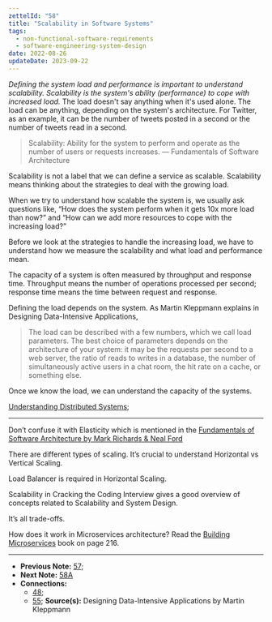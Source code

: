```yaml
---
zettelId: "58"
title: "Scalability in Software Systems"
tags:
  - non-functional-software-requirements
  - software-engineering-system-design
date: 2022-08-26
updateDate: 2023-09-22
---
```


_Defining the system load and performance is important to understand scalability. Scalability is the system's ability (performance) to cope with increased load._ The load doesn't say anything when it's used alone. The load can be anything, depending on the system's architecture. For Twitter, as an example, it can be the number of tweets posted in a second or the number of tweets read in a second.

> Scalability: Ability for the system to perform and operate as the number of users or requests increases. — Fundamentals of Software Architecture

Scalability is not a label that we can define a service as scalable. Scalability means thinking about the strategies to deal with the growing load.

When we try to understand how scalable the system is, we usually ask questions like, “How does the system perform when it gets 10x more load than now?” and “How can we add more resources to cope with the increasing load?”

Before we look at the strategies to handle the increasing load, we have to understand how we measure the scalability and what load and performance mean.

The capacity of a system is often measured by throughput and response time. Throughput means the number of operations processed per second; response time means the time between request and response.

Defining the load depends on the system. As Martin Kleppmann explains in Designing Data-Intensive Applications,

> The load can be described with a few numbers, which we call load parameters. The best choice of parameters depends on the architecture of your system: it may be the requests per second to a web server, the ratio of reads to writes in a database, the number of simultaneously active users in a chat room, the hit rate on a cache, or something else.

Once we know the load, we can understand the capacity of the systems.

[Understanding Distributed Systems](/https://understandingdistributed.systems/);

---

Don’t confuse it with Elasticity which is mentioned in the [Fundamentals of Software Architecture by Mark Richards & Neal Ford](http://fundamentalsofsoftwarearchitecture.com/)

There are different types of scaling. It’s crucial to understand Horizontal vs Vertical Scaling.

Load Balancer is required in Horizontal Scaling.

Scalability in Cracking the Coding Interview gives a good overview of concepts related to Scalability and System Design.

It’s all trade-offs.

How does it work in Microservices architecture? Read the [Building Microservices](https://samnewman.io/books/building_microservices_2nd_edition/) book on page 216.

---

- **Previous Note:** [57](/notes/57/);
- **Next Note:** [58A](/notes/58a/)
- **Connections:**
  - [48](/notes/48/);
  - [55](/notes/55/);
**Source(s):** Designing Data-Intensive Applications by Martin Kleppmann
